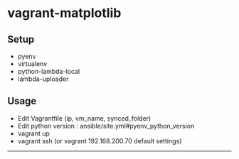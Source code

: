 
# vagrant-matplotlib

## Setup

- pyenv
- virtualenv
- python-lambda-local
- lambda-uploader

## Usage

- Edit Vagrantfile (ip, vm_name, synced_folder)
- Edit python version : ansible/site.yml#pyenv_python_version
- vagrant up
- vagrant ssh (or vagrant 192.168.200.70 default settings)

--------------------------------------------------------

